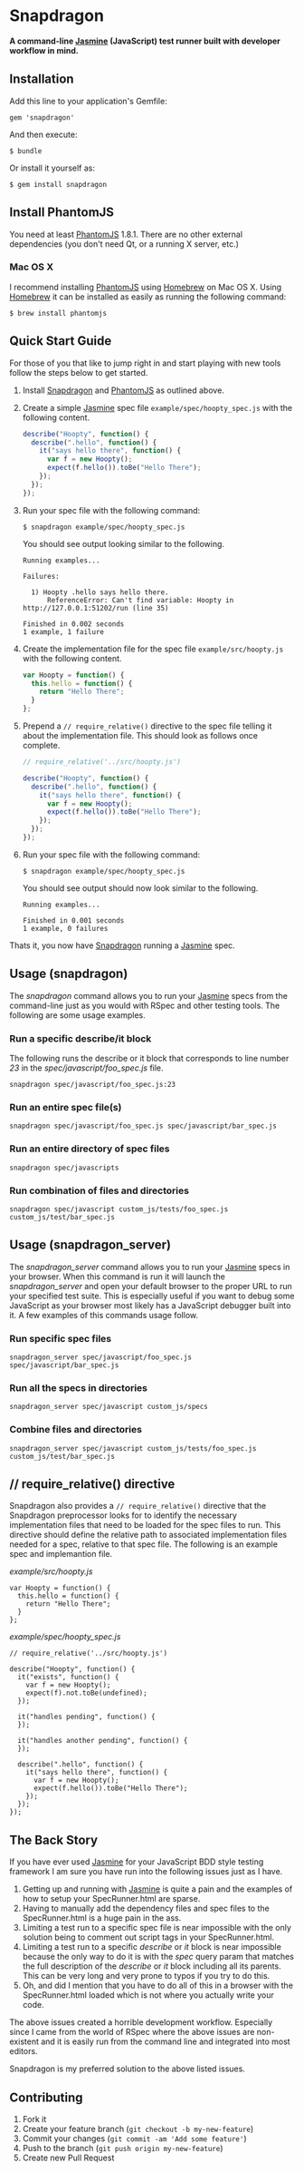 # Snapdragon

**A command-line [Jasmine](http://pivotal.github.io/jasmine/) (JavaScript) test runner built with developer workflow in mind.**

## Installation

Add this line to your application's Gemfile:

    gem 'snapdragon'

And then execute:

    $ bundle

Or install it yourself as:

    $ gem install snapdragon

## Install PhantomJS

You need at least [PhantomJS](http://phantomjs.org) 1.8.1. There are no other
external dependencies (you don't need Qt, or a running X server, etc.)

### Mac OS X

I recommend installing [PhantomJS](http://phantomjs.org/) using
[Homebrew](http://mxcl.github.io/homebrew/) on Mac OS X. Using
[Homebrew](http://mxcl.github.io/homebrew/) it can be installed as easily as
running the following command:

    $ brew install phantomjs

## Quick Start Guide

For those of you that like to jump right in and start playing with new tools
follow the steps below to get started.

1. Install [Snapdragon](http://github.com/reachlocal/snapdragon) and
   [PhantomJS](http://phantomjs.org/) as outlined above.

2. Create a simple [Jasmine](http://pivotal.github.io/jasmine/) spec file
   `example/spec/hoopty_spec.js` with the following content.

    ```javascript
    describe("Hoopty", function() {
      describe(".hello", function() {
        it("says hello there", function() {
          var f = new Hoopty();
          expect(f.hello()).toBe("Hello There");
        });
      });
    });
    ```

3. Run your spec file with the following command:

    ```text
    $ snapdragon example/spec/hoopty_spec.js
    ```

    You should see output looking similar to the following.

    ```text
    Running examples...

    Failures:

      1) Hoopty .hello says hello there.
          ReferenceError: Can't find variable: Hoopty in http://127.0.0.1:51202/run (line 35)

    Finished in 0.002 seconds
    1 example, 1 failure
    ```

4. Create the implementation file for the spec file `example/src/hoopty.js`
   with the following content.

    ```javascript
    var Hoopty = function() {
      this.hello = function() {
        return "Hello There";
      }
    };
    ```

5. Prepend a `// require_relative()` directive to the spec file telling it
   about the implementation file. This should look as follows once complete.

    ```javascript
    // require_relative('../src/hoopty.js')

    describe("Hoopty", function() {
      describe(".hello", function() {
        it("says hello there", function() {
          var f = new Hoopty();
          expect(f.hello()).toBe("Hello There");
        });
      });
    });
    ```

6. Run your spec file with the following command:

    ```text
    $ snapdragon example/spec/hoopty_spec.js
    ```

    You should see output should now look similar to the following.

    ```text
    Running examples...

    Finished in 0.001 seconds
    1 example, 0 failures
    ```

Thats it, you now have [Snapdragon](http://github.com/reachlocal/snapdragon)
running a [Jasmine](http://pivotal.github.io/jasmine/) spec.

## Usage (snapdragon)

The *snapdragon* command allows you to run your
[Jasmine](http://pivotal.github.io/jasmine/) specs from the command-line just
as you would with RSpec and other testing tools. The following are some usage
examples.

### Run a specific describe/it block

The following runs the describe or it block that corresponds to line number
*23* in the *spec/javascript/foo_spec.js* file.

```
snapdragon spec/javascript/foo_spec.js:23
```

### Run an entire spec file(s)

```
snapdragon spec/javascript/foo_spec.js spec/javascript/bar_spec.js
```

### Run an entire directory of spec files

```
snapdragon spec/javascripts
```

### Run combination of files and directories

```
snapdragon spec/javascript custom_js/tests/foo_spec.js custom_js/test/bar_spec.js
```

## Usage (snapdragon_server)

The *snapdragon_server* command allows you to run your
[Jasmine](http://pivotal.github.io/jasmine/) specs in your browser. When this
command is run it will launch the *snapdragon_server* and open your default
browser to the proper URL to run your specified test suite. This is especially
useful if you want to debug some JavaScript as your browser most likely has a
JavaScript debugger built into it. A few examples of this commands usage
follow.

### Run specific spec files

```
snapdragon_server spec/javascript/foo_spec.js spec/javascript/bar_spec.js
```

### Run all the specs in directories

```
snapdragon_server spec/javascript custom_js/specs
```

### Combine files and directories

```
snapdragon_server spec/javascript custom_js/tests/foo_spec.js custom_js/test/bar_spec.js
```

## // require_relative() directive

Snapdragon also provides a `// require_relative()` directive that the
Snapdragon preprocessor looks for to identify the necessary implementation
files that need to be loaded for the spec files to run. This directive should
define the relative path to associated implementation files needed for a spec,
relative to that spec file. The following is an example spec and implemantion
file.

*example/src/hoopty.js*

```
var Hoopty = function() {
  this.hello = function() {
    return "Hello There";
  }
};
```

*example/spec/hoopty_spec.js*

```
// require_relative('../src/hoopty.js')

describe("Hoopty", function() {
  it("exists", function() {
    var f = new Hoopty();
    expect(f).not.toBe(undefined);
  });

  it("handles pending", function() {
  });

  it("handles another pending", function() {
  });

  describe(".hello", function() {
    it("says hello there", function() {
      var f = new Hoopty();
      expect(f.hello()).toBe("Hello There");
    });
  });
});

```

## The Back Story

If you have ever used [Jasmine](http://pivotal.github.io/jasmine/) for your
JavaScript BDD style testing framework I am sure you have run into the
following issues just as I have.

1. Getting up and running with [Jasmine](http://pivotal.github.io/jasmine/) is
   quite a pain and the examples of how to setup your SpecRunner.html are
   sparse.
2. Having to manually add the dependency files and spec files to the
   SpecRunner.html is a huge pain in the ass.
3. Limiting a test run to a specific spec file is near impossible with the
   only solution being to comment out script tags in your SpecRunner.html.
4. Limiting a test run to a specific *describe* or *it* block is near
   impossible because the only way to do it is with the *spec* query param that
   matches the full description of the *describe* or *it* block including all
   its parents. This can be very long and very prone to typos if you try to
   do this.
5. Oh, and did I mention that you have to do all of this in a browser with the
   SpecRunner.html loaded which is not where you actually write your code.

The above issues created a horrible development workflow. Especially
since I came from the world of RSpec where the above issues are non-existent
and it is easily run from the command line and integrated into most editors.

Snapdragon is my preferred solution to the above listed issues.

## Contributing

1. Fork it
2. Create your feature branch (`git checkout -b my-new-feature`)
3. Commit your changes (`git commit -am 'Add some feature'`)
4. Push to the branch (`git push origin my-new-feature`)
5. Create new Pull Request
